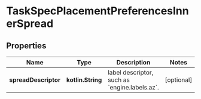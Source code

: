 # TaskSpecPlacementPreferencesInnerSpread

## Properties

| Name                 | Type              | Description                                             | Notes      |
|----------------------|-------------------|---------------------------------------------------------|------------|
| **spreadDescriptor** | **kotlin.String** | label descriptor, such as &#x60;engine.labels.az&#x60;. | [optional] |



